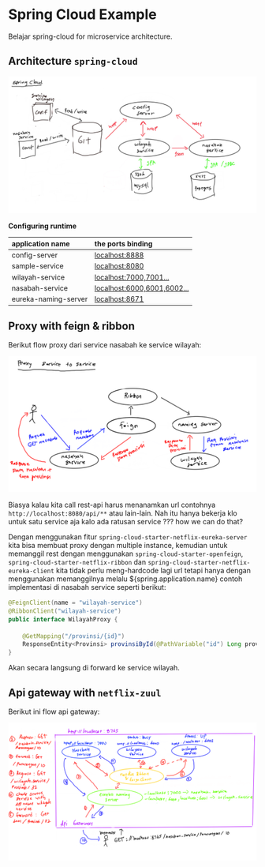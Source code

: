 # Spring Cloud Example

Belajar spring-cloud for microservice architecture.

## Architecture `spring-cloud`

![arch spring-cloud](imgs/spring-cloud-arch.jpg)

**Configuring runtime**

|   application name    | the ports binding                                         |
| :--------             | :-------                                                  |
| config-server         | [localhost:8888](http://localhost:8888)                   |
| sample-service        | [localhost:8080](http://localhost:8080)                   |
| wilayah-service       | [localhost:7000,7001...](http://localhost:6000)           |
| nasabah-service       | [localhost:6000,6001,6002...](http://localhost:6000)      |
| eureka-naming-server  | [localhost:8671](http://localhost:8671)                   |

## Proxy with feign & ribbon

Berikut flow proxy dari service nasabah ke service wilayah: 

![proxy dengan ribbon](imgs/proxy-ribbon-feign.png)

Biasya kalau kita call rest-api harus menanamkan url contohnya `http://localhost:8080/api/**` atau lain-lain. Nah itu hanya bekerja klo untuk satu service aja kalo ada ratusan service ??? how we can do that?

Dengan menggunakan fitur `spring-cloud-starter-netflix-eureka-server` kita bisa membuat proxy dengan multiple instance, kemudian untuk memanggil rest dengan menggunakan `spring-cloud-starter-openfeign`, `spring-cloud-starter-netflix-ribbon` dan `spring-cloud-starter-netflix-eureka-client` kita tidak perlu meng-hardcode lagi url tetapi hanya dengan menggunakan memanggilnya melalu ${spring.application.name} contoh implementasi di nasabah service seperti berikut:

```java
@FeignClient(name = "wilayah-service")
@RibbonClient("wilayah-service")
public interface WilayahProxy {

    @GetMapping("/provinsi/{id}")
    ResponseEntity<Provinsi> provinsiById(@PathVariable("id") Long provinsiId);
}
```

Akan secara langsung di forward ke service wilayah.

## Api gateway with `netflix-zuul`

Berikut ini flow api gateway:

![zuul api gateway](imgs/api-gateway.png)